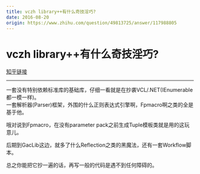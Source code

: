 ```yaml
---
title: vczh library++有什么奇技淫巧?
date: 2016-08-20
origin: https://www.zhihu.com/question/49813725/answer/117988805
---
```

# vczh library++有什么奇技淫巧?

[知乎链接](https://www.zhihu.com/question/49813725/answer/117988805)

---------

<span class="RichText ztext CopyrightRichText-richText" itemprop="text"><p>一套没有特别依赖标准库的基础库，仔细一看就是在抄袭VCL/.NET(IEnumerable都一模一样)。<br>一套解析器(Parser)框架，外围的什么正则表达式引擎啊，Fpmacro啊之类的全是基于他。</p><p>哦对说到Fpmacro，在没有parameter pack之前生成Tuple模板类就是用的这玩意儿。</p><p>后期到GacLib这边，就多了什么Reflection之类的黑魔法，还有一套Workflow脚本。</p>总之你能把它抄一遍的话，再写一般的代码是遇不到任何障碍的。</span>